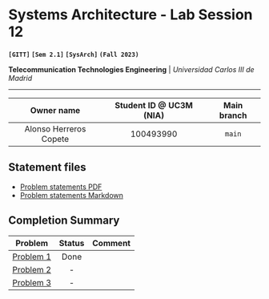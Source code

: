 # **Systems Architecture - Lab Session 12**
**`[GITT]` `[Sem 2.1]` `[SysArch]` `(Fall 2023)`**

**Telecommunication Technologies Engineering** | _Universidad Carlos III de Madrid_

---

| Owner name | Student ID @ UC3M (NIA) | Main branch |
| :---: | :---: | :---: |
| Alonso Herreros Copete | 100493990 | `main` |

## Statement files

* [Problem statements PDF](./Instructions.pdf)
* [Problem statements Markdown](./Statements.md)

## Completion Summary

| Problem | Status | Comment
| --- | :---: | --- |
| [Problem 1][i1] | Done | |
| [Problem 2][i2] | - | |
| [Problem 3][i3] | - | |

[i1]: https://github.com/alonso-herreros/uni-sysarch-lab12/issues/1
[i2]: https://github.com/alonso-herreros/uni-sysarch-lab12/issues/2
[i3]: https://github.com/alonso-herreros/uni-sysarch-lab12/issues/3
